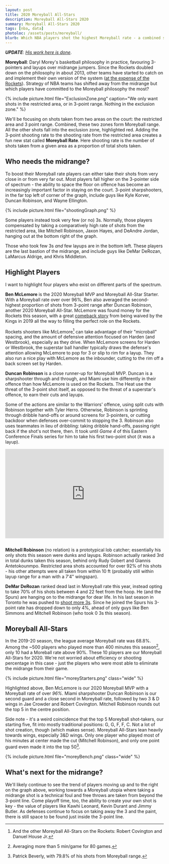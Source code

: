 ```yaml
---
layout: post
title: 2020 Moreyball All-Stars
description: Moreyball All-Stars 2020
summary: Moreyball All-Stars 2020
tags: [nba, data]
photoloc: /assets/posts/moreyball/
blurb: Which NBA players shot the highest Moreyball rate - a combined shooting rate from beyond the 3-point line and from within 3 feet - this season?
---
```


***UPDATE***: *[His work here is done](https://www.espn.com/nba/story/_/id/30120824/daryl-morey-stepping-houston-rockets-gm-sources-say)*.

**Moreyball**: Daryl Morey's basketball philosophy in practice, favouring 3-pointers and layups over midrange jumpers. Since the Rockets doubled down on the philosophy in about 2013, other teams have started to catch on and implement their own version of the system ([at the expense of the Rockets](https://fivethirtyeight.com/features/nearly-every-team-is-playing-like-the-rockets-and-thats-hurting-the-rockets/)). Strategy of NBA teams has shifted away from the midrange but which players have committed to the Moreyball philosophy the most?

{% include picture.html
   file="ExclusionZone.png"
   caption="We only want shots in the restricted area, or in 3-point range. Nothing in the exclusion zone."
%}

We'll be focusing on shots taken from two areas on the court: the restricted area and 3 point range. Combined, these two zones form Moreyball range. All the other shots fall into the exclusion zone, highlighted red. Adding the 3-point shooting rate to the shooting rate from the restricted area creates a fun new stat called **Moreyball Rate**. Here shooting rate is the number of shots taken from a given area as a proportion of total shots taken. 

## Who needs the midrange?
To boost their Moreyball rate players can either take their shots from very close in or from very far out. Most players fall higher on the 3-pointer side of spectrum - the ability to space the floor on offence has become an increasingly important factor in staying on the court. 3-point sharpshooters, in the far top left of corner of the graph, include guys like Kyle Korver, Duncan Robinson, and Wayne Ellington. 

{% include picture.html
   file="shootingGraph.png"
%}

Some players instead took very few (or no) 3s. Normally, those players compensated by taking a comparatively high rate of shots from the restricted area, like Mitchell Robinson, Jaxon Hayes, and DeAndre Jordan, hanging out at the bottom right of the graph. 

Those who took few 3s *and* few layups are in the bottom left. These players are the last bastion of the midrange, and include guys like DeMar DeRozan, LaMarcus Aldrige, and Khris Middleton.

## Highlight Players

I want to highlight four players who exist on different parts of the spectrum. 

**Ben McLemore** is the 2020 Moreyball MVP and Moreyball All-Star Starter. With a Moreyball rate over over 96%, Ben also averaged the second-highest proportion of shots from 3-point range after Duncan Robinson, another 2020 Moreyball All-Star. McLemore was found money for the Rockets this season, with a great [comeback story](https://www.espn.com.au/nba/story/_/id/28422665/ben-mclemore-nba-lottery-pick-lost-way-road-back) from being waived by the Kings in 2019 all the way to filling the perfect role on the Rockets. 

Rockets shooters like McLemore[^3] can take advantage of their "microball" spacing, and the amount of defensive attention focused on Harden (and Westbrook), especially as they drive. When McLemore screens for Harden or Westbrook, the superstar ball handler typically draws the defense's attention allowing McLemore to pop for 3 or slip to rim for a layup. They also run a nice play with McLemore as the inbounder, cutting to the rim off a back screen set by Harden.

**Duncan Robinson** is a close runner-up for Moreyball MVP. Duncan is a sharpshooter through and through, and Miami use him differently in their offence than how McLemore is used on the Rockets. The Heat use the threat of the 3-point shot itself, as opposed to the threat of a superstar's offence, to earn their cuts and layups. 

Some of the actions are similar to the Warriors' offence, using split cuts with Robinson together with Tyler Herro. Otherwise, Robinson is sprinting through dribble hand-offs or around screens for 3-pointers, or cutting backdoor when defenses over-commit to stopping the 3. Robinson also uses teammates in lieu of dribbling: taking dribble hand-offs, passing right back if the shot's not there, then. It took until *Game 4* of this Eastern Conference Finals series for him to take his first two-point shot (it was a layup).

<div style="width:100%;height:0px;position:relative;padding-bottom:56.250%;margin-bottom: 2em;grid-column:2/5;"><iframe src="https://streamable.com/e/nvxn6d" frameborder="0" width="100%" height="100%" allowfullscreen style="width:100%;height:100%;position:absolute;left:0px;top:0px;overflow:hidden;"></iframe></div>

**Mitchell Robinson** (no relation) is a prototypical lob catcher; essentially his only shots this season were dunks and layups. Robinson actually ranked 3rd in total dunks taken this season, behind only Rudy Gobert and Giannis Antetokounmpo. Restricted area shots accounted for over 92% of his shots - his other attempts were all taken from within 10 ft (probably still within layup range for a man with a 7'4" wingspan). 

**DeMar DeRozan** ranked dead last in Moreyball rate this year, instead opting to take 70% of his shots between 4 and 22 feet from the hoop. He (and the Spurs) are hanging on to the midrange for dear life. In his last season in Toronto he was pushed to [shoot more 3s](https://fansided.com/2018/01/04/demar-derozan-raptors-3-point-shooting-midrange/). Since he joined the Spurs his 3-point rate has dropped down to only 4%, ahead of only guys like Ben Simmons and Mitchell Robinson (who took 0 3s this season). 

## Moreyball All-Stars
In the 2019-20 season, the league average Moreyball rate was 68.8%. Among the ~500 players who played more than 400 minutes this season[^2], only 10 had a Moreball rate above 90%. These 10 players are our Moreyball All-Stars for 2020. We're not worried about efficiency or shooting percentage in this case - just the players who were most able to eliminate the midrange from their game. 

{% include picture.html
   file="moreyStarters.png"
   class="wide"
%}

Highlighted above, Ben McLemore is our 2020 Moreyball MVP with a Moreyball rate of over *96%*. Miami sharpshooter Duncan Robinson  is our second guard and a close second in Moreyball rate, followed by two 3 & D wings in Jae Crowder and Robert Covington. Mitchell Robinson rounds out the top 5 in the centre position. 

Side note - it's a weird coincidence that the top 5 Moreyball shot-takers, our starting five, fit into mostly traditional positions: G, G, F, F, C. Not a lot of shot creation, though (which makes sense). Moreyball All-Stars lean heavily towards wings, especially 3&D wings. Only one player who played most of his minutes at center made the cut (Mitchell Robinson), and only one point guard even made it into the top 50[^1]. 

{% include picture.html
   file="moreyBench.png"
   class="wide"
%}

## What's next for the midrange?
We'll likely continue to see the trend of players moving up and to the right on the graph above, working towards a Moreyball utopia where taking a midrange shot is a technical foul and free throws are taken from beyond the 3-point line. Come playoff time, too, the ability to create your own shot is key - the value of players like Kawhi Leonard, Kevin Durant and Jimmy Butler. As defenses continue to focus on taking away the 3 and the paint, there is still space to be found just inside the 3-point line.


[^1]: Patrick Beverly, with 79.8% of his shots from Moreyball range.
[^2]: Averaging more than 5 min/game for 80 games. 
[^3]: And the other Moreyball All-Stars on the Rockets: Robert Covington and Danuel House Jr. 
